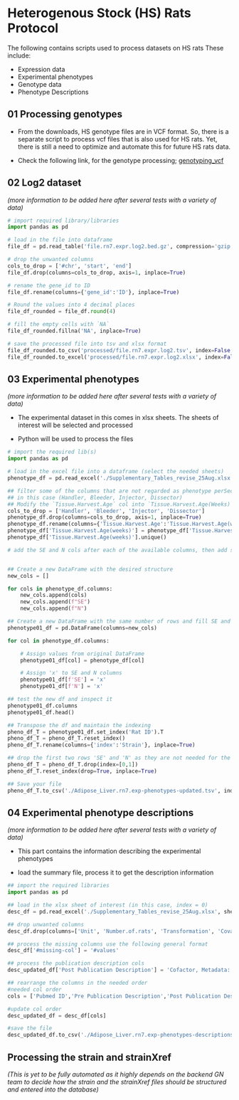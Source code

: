 # Heterogenous Stock (HS) Rats Protocol 
The following contains scripts used to process datasets on HS rats
These include: 
 - Expression data 
 - Experimental phenotypes 
 - Genotype data 
 - Phenotype Descriptions 

## 01 Processing genotypes 
- From the downloads, HS genotype files are in VCF format. So, there is a separate script to process vcf files that is also used for HS rats. Yet, there is still a need to optimize and automate this for future HS rats data. 

- Check the following link, for the genotype processing; [genotyping_vcf](https://github.com/fetche-lab/GeneNetwork_24L/blob/main/Data_processing/genotype_smoothing.md)

 
## 02 Log2 dataset 
*(more information to be added here after several tests with a variety of data)*

```python 
# import required library/libraries 
import pandas as pd 

# load in the file into dataframe 
file_df = pd.read_table('file.rn7.expr.log2.bed.gz', compression='gzip', low_memory=False)

# drop the unwanted columns 
cols_to_drop = ['#chr', 'start', 'end']
file_df.drop(columns=cols_to_drop, axis=1, inplace=True)

# rename the gene_id to ID 
file_df.rename(columns={'gene_id':'ID'}, inplace=True)

# Round the values into 4 decimal places 
file_df_rounded = file_df.round(4)

# fill the empty cells with `NA` 
file_df_rounded.fillna('NA', inplace=True)

# save the processed file into tsv and xlsx format 
file_df_rounded.to_csv('processed/file.rn7.expr.log2.tsv', index=False, float_format='%.4f', sep='\t') #tsv 
file_df_rounded.to_excel('processed/file.rn7.expr.log2.xlsx', index=False) #xlsx

```

## 03 Experimental phenotypes 
*(more information to be added here after several tests with a variety of data)*

- The experimental dataset in this comes in xlsx sheets. The sheets of interest will be selected and processed

- Python will be used to process the files 

```python 
# import the required lib(s)
import pandas as pd 

# load in the excel file into a dataframe (select the needed sheets)
phenotype_df = pd.read_excel('./Supplementary_Tables_revise_25Aug.xlsx', sheet_name=1, skiprows=#ofrowstoskip) # selected the index of the sheet needed 

## filter some of the columns that are not regarded as phenotype perSec 
## in this case (Handler, Bleeder, Injector, Dissector)
## Modify the `Tissue.Harvest.Age` col into `Tissue.Harvest.Age(Weeks)`, then remove the weeks part in col values 
cols_to_drop = ['Handler', 'Bleeder', 'Injector', 'Dissector']
phenotype_df.drop(columns=cols_to_drop, axis=1, inplace=True)
phenotype_df.rename(columns={'Tissue.Harvest.Age':'Tissue.Harvest.Age(weeks)'}, inplace=True)
phenotype_df['Tissue.Harvest.Age(weeks)'] = phenotype_df['Tissue.Harvest.Age(weeks)'].str.extract('(\d+)')
phenotype_df['Tissue.Harvest.Age(weeks)'].unique()

# add the SE and N cols after each of the available columns, then add string x as the values for both added cols 


## Create a new DataFrame with the desired structure
new_cols = [] 

for cols in phenotype_df.columns: 
    new_cols.append(cols)
    new_cols.append(f"SE")
    new_cols.append(f"N") 

## Create a new DataFrame with the same number of rows and fill SE and N with 'x'
phenotype01_df = pd.DataFrame(columns=new_cols)

for col in phenotype_df.columns:

    # Assign values from original DataFrame
    phenotype01_df[col] = phenotype_df[col]

    # Assign 'x' to SE and N columns
    phenotype01_df[f'SE'] = 'x'
    phenotype01_df[f'N'] = 'x'

## test the new df and inspect it 
phenotype01_df.columns
phenotype01_df.head() 

## Transpose the df and maintain the indexing 
pheno_df_T = phenotype01_df.set_index('Rat ID').T 
pheno_df_T = pheno_df_T.reset_index()
pheno_df_T.rename(columns={'index':'Strain'}, inplace=True)

## drop the first two rows 'SE' and 'N' as they are not needed for the col headers
pheno_df_T = pheno_df_T.drop(index=[0,1])
pheno_df_T.reset_index(drop=True, inplace=True)

## Save your file 
pheno_df_T.to_csv('./Adipose_Liver.rn7.exp-phenotypes-updated.tsv', index=None, header=True, sep='\t')

```

## 04 Experimental phenotype descriptions 
*(more information to be added here after several tests with a variety of data)*

- This part contains the information describing the experimental phenotypes 

- load the summary file, process it to get the description information 

```python 
## import the required libraries 
import pandas as pd 

## load in the xlsx sheet of interest (in this case, index = 0)
desc_df = pd.read_excel('./Supplementary_Tables_revise_25Aug.xlsx', sheet_name=0, skiprows=[0,1,2,24,25,26,27])

## drop unwanted columns 
desc_df.drop(columns=['Unit', 'Number.of.rats', 'Transformation', 'Covariates', 'Heritability(SE)'], axis=1, inplace=True)

## process the missing columns use the following general format 
desc_df['#missing-col'] = '#values'

## process the publication description cols 
desc_updated_df['Post Publication Description'] = 'Cofactor, Metadata: ' + desc_updated_df['Post Publication Description'] + ' [' + desc_updated_df['Pre Publication Abbreviation'] + ']' # do same for pre publication description 

## rearrange the columns in the needed order 
#needed col order
cols = ['Pubmed ID','Pre Publication Description','Post Publication Description','Original Description','Pre Publication Abbreviation','Post Publication Abbreviation','Phenotype','Lab Code','Submitter','Owner','Authorized Users','Authors','Title','Abstract','Journal','Volume','Pages','Month','Year','Units']

#update col order 
desc_updated_df = desc_df[cols]

#save the file
desc_updated_df.to_csv('./Adipose_Liver.rn7.exp-phenotypes-descriptions.tsv', index=None, header=True, sep='\t')

```

## Processing the strain and strainXref 
*(This is yet to be fully automated as it highly depends on the backend GN team to decide how the strain and the strainXref files should be structured and entered into the database)*
